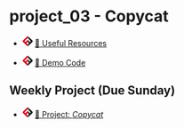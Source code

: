 # project_03 - Copycat
- ![FSA](/logo.png) [📖 Useful Resources](demo.md#Resources)
<!-- - ![FSA](/logo.png) [📺 Lecture]() -->
- ![FSA](/logo.png) [👾 Demo Code](demo.html)

## Weekly Project (Due Sunday)
- ![FSA](/logo.png) [🔬 Project: *Copycat*](https://learn.fullstackacademy.com/workshop/5e39801abea4910004b82701/landing)

